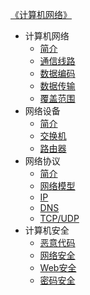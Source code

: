 [《计算机网络》](index.md)

- 计算机网络
  - [简介](计算机网络/简介.md)
  - [通信线路](计算机网络/通信线路.md)
  - [数据编码](计算机网络/数据编码.md)
  - [数据传输](计算机网络/数据传输.md)
  - [覆盖范围](计算机网络/覆盖范围.md)
- 网络设备
  - [简介](网络设备/简介.md)
  - [交换机](网络设备/交换机.md)
  - [路由器](网络设备/路由器.md)
- 网络协议
  - [简介](网络协议/简介.md)
  - [网络模型](网络协议/网络模型.md)
  - [IP](网络协议/IP.md)
  - [DNS](网络协议/DNS.md)
  - [TCP/UDP](网络协议/TCP-UDP.md)
- 计算机安全
  - [恶意代码](计算机安全/恶意代码.md)
  - [网络安全](计算机安全/网络安全.md)
  - [Web安全](计算机安全/Web安全.md)
  - [密码安全](计算机安全/密码安全.md)
